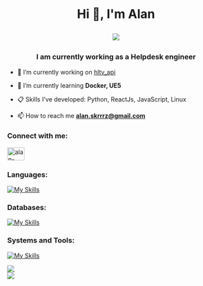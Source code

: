 <h1 align="center">Hi 👋, I'm Alan <bl> 
  
  ![](https://komarev.com/ghpvc/?username=M3MONs) </bl></h1>


<h3 align="center">I am currently working as a Helpdesk engineer</h3>

- 🔭 I’m currently working on [hltv_api](https://github.com/M3MONs/hltv-api)

- 🌱 I’m currently learning **Docker, UE5**

-   :clipboard: Skills I've developed: Python, ReactJs, JavaScript, Linux

-   📫 How to reach me **alan.skrrrz@gmail.com**

<h3 align="left">Connect with me:</h3>
<p align="left">
<a href="https://linkedin.com/in/alan-skrzypczak-761261238" target="blank"><img align="center" src="https://raw.githubusercontent.com/rahuldkjain/github-profile-readme-generator/master/src/images/icons/Social/linked-in-alt.svg" alt="alan-skrzypczak-761261238" height="30" width="40" /></a>
</p>
<h3 align="left">Languages:</h3>

[![My Skills](https://skillicons.dev/icons?i=js,react,nodejs,html,css,python,flask,django)](https://skillicons.dev)

<h3 align="left">Databases:</h3>

[![My Skills](https://skillicons.dev/icons?i=mysql,postgres,sqlite,mongodb)](https://skillicons.dev)

<h3 align="left">Systems and Tools:</h3>

[![My Skills](https://skillicons.dev/icons?i=vscode,linux,debian,ubuntu,windows,docker,git,npm,postman,bash)](https://skillicons.dev)


![](https://github-readme-streak-stats.herokuapp.com/?user=M3MONs&theme=dark&hide_border=false)<br/>
![](https://github-readme-stats.vercel.app/api/top-langs/?username=M3MONs&theme=dark&hide_border=false&include_all_commits=false&count_private=false&layout=compact)

